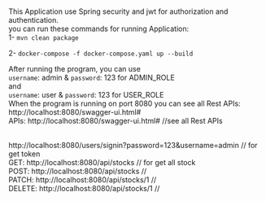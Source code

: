 # 
This Application use Spring security and jwt for authorization and authentication.
<br />
you can run these commands for running Application:
<br />
1- `mvn clean package`

2- `docker-compose -f docker-compose.yaml up --build` 

After running the program, 
you can use
<br />
`username`: admin & `password`: 123 for ADMIN_ROLE
<br />
and
<br />
`username`: user & `password`: 123 for  USER_ROLE
<br />
When the program is running on port 8080 you can see all Rest APIs: http://localhost:8080/swagger-ui.html#
<br />
APIs:
http://localhost:8080/swagger-ui.html#   //see all Rest APIs

<br />
http://localhost:8080/users/signin?password=123&username=admin  // for get token
<br />
GET: http://localhost:8080/api/stocks  // for get all stock 
<br />
POST: http://localhost:8080/api/stocks // 
<br />
PATCH: http://localhost:8080/api/stocks/1 // 
<br />
DELETE: http://localhost:8080/api/stocks/1 // 



